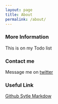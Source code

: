 ```yaml
---
layout: page
title: About
permalink: /about/
---
```



### More Information

This is on my Todo list

### Contact me

Message me on [twitter](https://twitter.com/hawtleap)

### Useful Link
[Github Sytle Markdow](https://help.github.com/articles/basic-writing-and-formatting-syntax/#lists)
